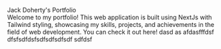 Jack Doherty's Portfolio <br>
Welcome to my portfolio! This web application is built using NextJs with Tailwind styling, showcasing my skills, projects, and achievements in the field of web development. You can check it out here!
 dasd as
afdasfffdsf
dfsfsdfdsfsdfsdfsdfsdf
sdfdsf
